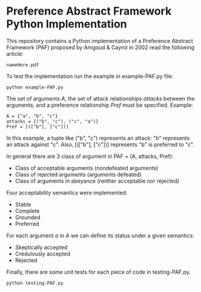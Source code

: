 # Preference Abstract Framework Python Implementation

This repository contains a Python implementation of a Preference Abstract Framework (PAF) proposed by Amgoud & Cayrol in 2002 read the following article:
```
nameHere.pdf
```
To test the implementation run the example in example-PAF.py file:
```
python example-PAF.py
```
The set of arguments *A*, the set of attack relationships *attacks* between the arguments, and a preference relationship *Pref* must be specified. Example:
```
A = {"a", "b", "c"}
attacks = {("b", "c"), ("c", "a")}
Pref = [(["b"], ["c"])]
```
In this example, a tuple like ("b", "c") represents an attack: "b" represents an attack against "c". Also, [(["b"], ["c"])] represents "b" is preferred to "c".

In general there are 3 class of argument in PAF = (A, attacks, Pref):
* Class of acceptable arguments (nondefeated arguments)
* Class of rejected arguments (arguments defeated)
* Class of arguments in abeyance (neither acceptable nor rejected)

Four acceptability semantics were implemented:
* Stable
* Complete
* Grounded
* Preferred

For each argument *a* in *A* we can define its status under a given semantics:
* Skeptically accepted
* Credulously accepted
* Rejected

Finally, there are some unit tests for each piece of code in testing-PAF.py.
```
python testing-PAF.py
```
